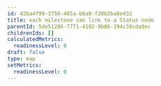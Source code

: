```yaml
---
id: 42ba4f99-3758-485a-b6a8-f20b2ba8e432
title: each milestone can link to a Status node
parentId: 5de51286-7771-4102-9b86-194c38cda9ec
childrenIds: []
calculatedMetrics:
  readinessLevel: 0
draft: false
type: map
setMetrics:
  readinessLevel: 0
---
```

